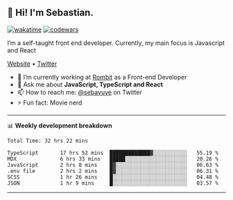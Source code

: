 ## 👋 Hi! I'm Sebastian.

[![wakatime](https://wakatime.com/badge/user/df0036c6-328a-4a39-be9b-e49417ed22a1.svg)](https://wakatime.com/@df0036c6-328a-4a39-be9b-e49417ed22a1)
[![codewars](https://www.codewars.com/users/sebavuye/badges/small)](https://www.codewars.com/users/sebavuye)

I’m a self-taught front end developer. Currently, my main focus is Javascript and React

[Website](https://sebastianvuye.be) • [Twitter](https://twitter.com/sebavuye)

- 🔭 I’m currently working at [Rombit](https://rombit.com/) as a Front-end Developer
- 💬 Ask me about **JavaScript, TypeScript and React**
- 📫 How to reach me: [@sebavuye](https://twitter.com/sebavuye) on Twitter
- ⚡ Fun fact: Movie nerd

-------

📊 **Weekly development breakdown**

<!--START_SECTION:waka-->

```text
Total Time: 32 hrs 22 mins

TypeScript       17 hrs 52 mins  █████████████▓░░░░░░░░░░░   55.19 %
MDX              6 hrs 33 mins   █████░░░░░░░░░░░░░░░░░░░░   20.26 %
JavaScript       2 hrs 8 mins    █▓░░░░░░░░░░░░░░░░░░░░░░░   06.63 %
.env file        2 hrs 2 mins    █▓░░░░░░░░░░░░░░░░░░░░░░░   06.31 %
SCSS             1 hr 26 mins    █░░░░░░░░░░░░░░░░░░░░░░░░   04.48 %
JSON             1 hr 9 mins     █░░░░░░░░░░░░░░░░░░░░░░░░   03.57 %
```

<!--END_SECTION:waka-->
-------
